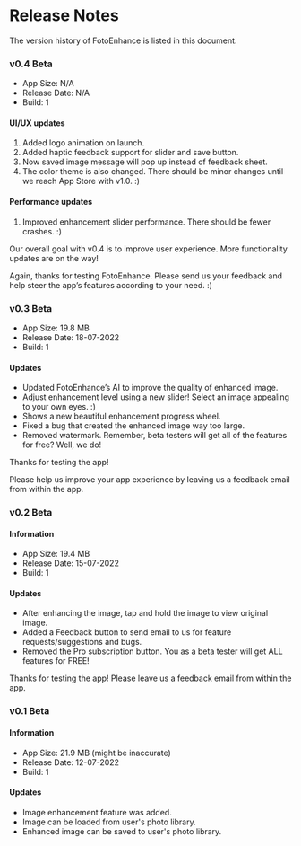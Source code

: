 # Release Notes
The version history of FotoEnhance is listed in this document.

### v0.4 Beta
* App Size: N/A
* Release Date: N/A
* Build: 1

#### UI/UX updates
1. Added logo animation on launch.
2. Added haptic feedback support for slider and save button. 
3. Now saved image message will pop up instead of feedback sheet. 
4. The color theme is also changed. There should be minor changes until we reach App Store with v1.0. :)

#### Performance updates
1. Improved enhancement slider performance. There should be fewer crashes. :)

Our overall goal with v0.4 is to improve user experience. More functionality updates are on the way! 

Again, thanks for testing FotoEnhance. Please send us your feedback and help steer the app’s features according to your need. :)

### v0.3 Beta
* App Size: 19.8 MB
* Release Date: 18-07-2022
* Build: 1

#### Updates
* Updated FotoEnhance’s AI to improve the quality of enhanced image. 
* Adjust enhancement level using a new slider! Select an image appealing to your own eyes. :)
* Shows a new beautiful enhancement progress wheel.
* Fixed a bug that created the enhanced image way too large.
* Removed watermark. Remember, beta testers will get all of the features for free? Well, we do!

Thanks for testing the app!

Please help us improve your app experience by leaving us a feedback email from within the app. 

### v0.2 Beta

#### Information
* App Size: 19.4 MB
* Release Date: 15-07-2022
* Build: 1

#### Updates
* After enhancing the image, tap and hold the image to view original image.
* Added a Feedback button to send email to us for feature requests/suggestions and bugs.
* Removed the Pro subscription button. You as a beta tester will get ALL features for FREE!

Thanks for testing the app! Please leave us a feedback email from within the app.

### v0.1 Beta

#### Information
* App Size: 21.9 MB (might be inaccurate)
* Release Date: 12-07-2022
* Build: 1

#### Updates
* Image enhancement feature was added.
* Image can be loaded from user's photo library.
* Enhanced image can be saved to user's photo library.
